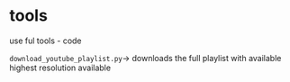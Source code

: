 # tools
use ful tools - code


`download_youtube_playlist.py`-> downloads the full playlist with available highest resolution available
